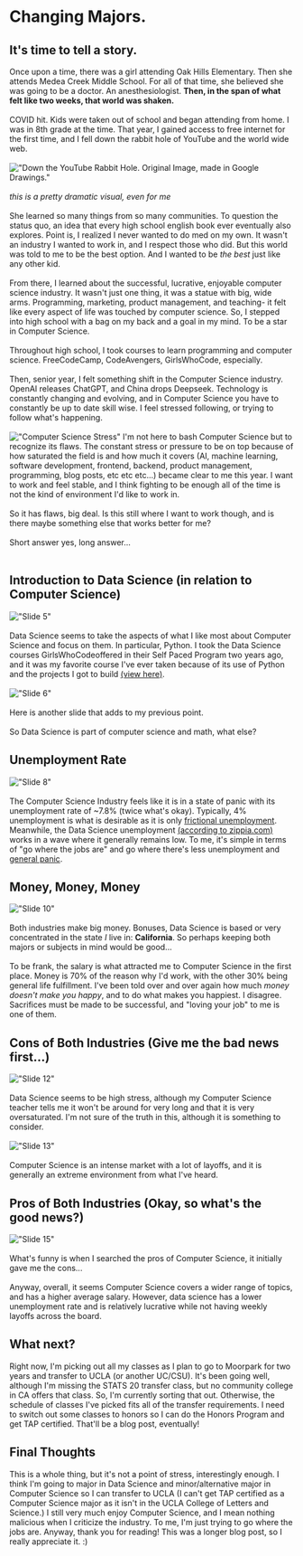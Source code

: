# Changing Majors.

## It's time to tell a story. 
Once upon a time, there was a girl attending Oak Hills Elementary. Then she attends Medea Creek Middle School. For all of that time, she believed she was going to be a doctor. An anesthesiologist. 
**Then, in the span of what felt like two weeks, that world was shaken.** <br><br>
COVID hit. Kids were taken out of school and began attending from home. I was in 8th grade at the time. That year, I gained access to free internet for the first time, and I fell down the rabbit hole of YouTube and the world wide web. <br><br>
!["Down the YouTube Rabbit Hole. Original Image, made in Google Drawings."](https://github.com/CaptainSapphire/PH-s-Blog/blob/main/assets/February%202025/ytrabbithole.png?raw=true)<br><br>
*this is a pretty dramatic visual, even for me*<br><br>
She learned so many things from so many communities. To question the status quo, an idea that every high school english book ever eventually also explores. Point is, I realized I never wanted to do med on my own. It wasn't an industry I wanted to work in, and I respect those who did. But this world was told to me to be the best option. And I wanted to be *the best* just like any other kid.<br><br>
From there, I learned about the successful, lucrative, enjoyable computer science industry. It wasn't just one thing, it was a statue with big, wide arms. Programming, marketing, product management, and teaching- it felt like every aspect of life was touched by computer science. So, I stepped into high school with a bag on my back and a goal in my mind. To be a star in Computer Science. 
<br><br>
Throughout high school, I took courses to learn programming and computer science. FreeCodeCamp, CodeAvengers, GirlsWhoCode, especially. <br><br>
Then, senior year, I felt something shift in the Computer Science industry. OpenAI releases ChatGPT, and China drops Deepseek. Technology is constantly changing and evolving, and in Computer Science you have to constantly be up to date skill wise. I feel stressed following, or trying to follow what's happening. <br><br>
!["Computer Science Stress"](https://github.com/CaptainSapphire/PH-s-Blog/blob/main/assets/February%202025/computerscienceisittoomuch.png?raw=true)
I'm not here to bash Computer Science but to recognize its flaws. The constant stress or pressure to be on top because of how saturated the field is and how much it covers (AI, machine learning, software development, frontend, backend, product management, programming, blog posts, etc etc etc...) became clear to me this year. I want to work and feel stable, and I think fighting to be enough all of the time is not the kind of environment I'd like to work in. <br><br>
So it has flaws, big deal. Is this still where I want to work though, and is there maybe something else that works better for me? <br><br>
Short answer yes, long answer... <br><br>


## Introduction to Data Science (in relation to Computer Science)
!["Slide 5"](https://github.com/CaptainSapphire/PH-s-Blog/blob/main/assets/February%202025/slide5.png?raw=true)<br><br>
Data Science seems to take the aspects of what I like most about Computer Science and focus on them. In particular, Python. I took the Data Science courses GirlsWhoCodeoffered in their Self Paced Program two years ago, and it was my favorite course I've ever taken because of its use of Python and the projects I got to build [(view here)](https://github.com/CaptainSapphire/GirlsWhoCode/tree/main/SPP-2023/Data%20Science).<br><br>
!["Slide 6"](https://github.com/CaptainSapphire/PH-s-Blog/blob/main/assets/February%202025/slide6.png?raw=true)<br><br>
Here is another slide that adds to my previous point.<br><br>
So Data Science is part of computer science and math, what else?

## Unemployment Rate
!["Slide 8"](https://github.com/CaptainSapphire/PH-s-Blog/blob/main/assets/February%202025/slide8.png?raw=true)<br><br>
The Computer Science Industry feels like it is in a state of panic with its unemployment rate of ~7.8% (twice what's okay). Typically, 4% unemployment is what is desirable as it is only [frictional unemployment](https://duckduckgo.com/?q=define+frictional+unemployment&ia=web). Meanwhile, the Data Science unemployment [(according to zippia.com)](https://www.zippia.com/data-scientist-jobs/demographics/) works in a wave where it generally remains low. To me, it's simple in terms of "go where the jobs are" and go where there's less unemployment and [general panic](https://news.yahoo.com/news/computer-science-grads-job-market-091301837.html?guccounter=1). 

## Money, Money, Money
!["Slide 10"](https://github.com/CaptainSapphire/PH-s-Blog/blob/main/assets/February%202025/slide10.png?raw=true)<br><br>
Both industries make big money. Bonuses, Data Science is based or very concentrated in the state *I* live in: **California**. So perhaps keeping both majors or subjects in mind would be good...<br><br>
To be frank, the salary is what attracted me to Computer Science in the first place. Money is 70% of the reason why I'd work, with the other 30% being general life fulfillment. I've been told over and over again how much *money doesn't make you happy*, and to do what makes you happiest. I disagree. Sacrifices must be made to be successful, and "loving your job" to me is one of them. 

## Cons of Both Industries (Give me the bad news first...)
!["Slide 12"](https://github.com/CaptainSapphire/PH-s-Blog/blob/main/assets/February%202025/slide12.png?raw=true)<br><br>
Data Science seems to be high stress, although my Computer Science teacher tells me it won't be around for very long and that it is very oversaturated. I'm not sure of the truth in this, although it is something to consider. <br><br>
!["Slide 13"](https://github.com/CaptainSapphire/PH-s-Blog/blob/main/assets/February%202025/slide13.png?raw=true)<br><br>
Computer Science is an intense market with a lot of layoffs, and it is generally an extreme environment from what I've heard. 

## Pros of Both Industries (Okay, so what's the good news?)
!["Slide 15"](https://github.com/CaptainSapphire/PH-s-Blog/blob/main/assets/February%202025/slide15.png?raw=true)<br><br>
What's funny is when I searched the pros of Computer Science, it initially gave me the cons... <br><br>
Anyway, overall, it seems Computer Science covers a wider range of topics, and has a higher average salary. However, data science has a lower unemployment rate and is relatively lucrative while not having weekly layoffs across the board.

## What next?
Right now, I'm picking out all my classes as I plan to go to Moorpark for two years and transfer to UCLA (or another UC/CSU). It's been going well, although I'm missing the STATS 20 transfer class, but no community college in CA offers that class. So, I'm currently sorting that out. Otherwise, the schedule of classes I've picked fits all of the transfer requirements. I need to switch out some classes to honors so I can do the Honors Program and get TAP certified. That'll be a blog post, eventually!

## Final Thoughts
This is a whole thing, but it's not a point of stress, interestingly enough. I think I'm going to major in Data Science and minor/alternative major in Computer Science so I can transfer to UCLA (I can't get TAP certified as a Computer Science major as it isn't in the UCLA College of Letters and Science.) I still very much enjoy Computer Science, and I mean nothing malicious when I criticize the industry. To me, I'm just trying to go where the jobs are. Anyway, thank you for reading! This was a longer blog post, so I really appreciate it. :)

